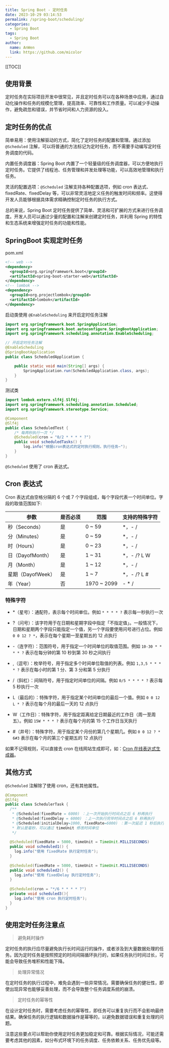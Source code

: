 ```yaml
---
title: Spring Boot - 定时任务
date: 2023-10-29 03:14:53
permalink: /spring-boot/scheduling/
categories: 
  - Spring Boot
tags: 
  - Spring Boot
author: 
  name: AnWen
  link: https://github.com/micolor
---
```


[[TOC]]



## 使用背景

定时任务在实际项目开发中很常见，并且定时任务可以在各种场景中应用，通过自动化操作和任务的规模化管理，提高效率、可靠性和工作质量。可以减少手动操作，避免疏忽和错误，并节省时间和人力资源的投入。

## 定时任务的优点

简单易用：使用注解驱动的方式，简化了定时任务的配置和管理。通过添加 `@Scheduled` 注解，可以将普通的方法标记为定时任务，而不需要手动编写定时任务调度的代码。

内置任务调度器：Spring Boot 内置了一个轻量级的任务调度器，可以方便地执行定时任务。它提供了线程池、任务管理和并发处理等功能，可以高效地管理和执行任务。

灵活的配置选项：`@Scheduled` 注解支持各种配置选项，例如 cron 表达式、fixedRate、fixedDelay 等，可以非常灵活地定义任务的触发时间和频率。这使得开发人员能够根据具体需求精确控制定时任务的执行方式。

总的来说，Spring Boot 定时任务提供了简单、灵活和可扩展的方式来进行任务调度。开发人员可以通过少量的配置和注解来创建定时任务，并利用 Spring 的特性和生态系统来增强定时任务的功能和性能。

## SpringBoot 实现定时任务

pom.xml

```xml
<!-- web -->
<dependency>
  <groupId>org.springframework.boot</groupId>
  <artifactId>spring-boot-starter-web</artifactId>
</dependency>
<!-- lombok -->
<dependency>
  <groupId>org.projectlombok</groupId>
  <artifactId>lombok</artifactId>
</dependency>
```

启动类使用 `@EnableScheduling` 来开启定时任务注解

```java
import org.springframework.boot.SpringApplication;
import org.springframework.boot.autoconfigure.SpringBootApplication;
import org.springframework.scheduling.annotation.EnableScheduling;

// 开启定时任务注解
@EnableScheduling 
@SpringBootApplication
public class ScheduledApplication {

    public static void main(String[] args) {
        SpringApplication.run(ScheduledApplication.class, args);
    }
}
```

测试类

```java
import lombok.extern.slf4j.Slf4j;
import org.springframework.scheduling.annotation.Scheduled;
import org.springframework.stereotype.Service;

@Component
@Slf4j
public class ScheduledTest {
    /* 每两秒执行一次 */
    @Scheduled(cron = "0/2 * * * * ?")
    public void scheduledTasks() {
        log.info("根据cron表达式的定时执行规则，执行任务~");
    }
}
```

`@Scheduled` 使用了 cron 表达式。

## Cron 表达式

Cron 表达式由空格分隔的 6 个或 7 个字段组成，每个字段代表一个时间单位。字段的取值范围如下:

| 参数              | 是否必须 | 范围        | 支持的特殊字符 |
| ----------------- | -------- | ----------- | -------------- |
| 秒（Seconds）     | 是       | 0 ~ 59      | *，- /         |
| 分（Minutes）     | 是       | 0 ~ 59      | *，- /         |
| 时（Hours）       | 是       | 0 ~ 23      | *，- /         |
| 日（DayofMonth）  | 是       | 1 ~ 31      | *，- /? L W    |
| 月（Month）       | 是       | 1 ~ 12      | *，- /         |
| 星期（DayofWeek） | 是       | 1 ~ 7       | *，- /? L #    |
| 年（Year）        | 否       | 1970 ~ 2099 | - * /          |

### 特殊字符

- *（星号）：通配符，表示每个时间单位。例如 `* * * * ?` 表示每一秒执行一次
- ?（问号）：该字符用于在日期和星期字段中指定「不指定值」。一般情况下，日期和星期两个字段只能指定一个值，另一个字段要使用问号进行占位。例如 `0 0 12 ? *`，表示在每个星期一至星期五的 12 点执行

- -（连字符）：范围符号，用于指定一个时间单位的取值范围。例如 `10-30 * * * * ?` 表示在每分钟的第 10 秒到第 30 秒之间执行
- ,（逗号）：枚举符号，用于指定多个时间单位取值的列表。例如 `1,3,5 * * * * ?` 表示在每小时的第 1 分、第 3 分和第 5 分执行

- /（斜杠）：间隔符号，用于指定时间单位的间隔。例如 `0/5 * * * * ?` 表示每 5 秒执行一次

- L（最后的）：特殊字符，用于指定某个时间单位的最后一个值。例如 `0 0 12 L * ?` 表示在每个月的最后一天的 12 点执行

- W（工作日）：特殊字符，用于指定距离给定日期最近的工作日（周一至周五）。例如 `15W * * * ?` 表示在每个月的第 15 个工作日当天执行

- #（井号）：特殊字符，用于指定某个月份的第几个星期几。例如 `0 0 12 ? * 6#3` 表示在每个月的第三个星期五的 12 点执行

如果不记得规则，可以直接去 cron 在线网站生成即可，如：[Cron 在线表达式生成器](http://cron.ciding.cc/)。

## 其他方式

`@Scheduled` 注解除了使用 cron，还有其他属性。

```java
@Component
@Slf4j
public class SchedulerTask {
  /**
   * @Scheduled(fixedRate = 6000) ：上一次开始执行时间点之后 6 秒再执行
   * @Scheduled(fixedDelay = 6000) ：上一次执行完毕时间点之后 6 秒再执行
   * @Scheduled(initialDelay=1000, fixedRate=6000) ：第一次延迟 1 秒后执行，之后按 fixedRate 的规则每 6 秒执行一次
   * 默认是毫秒，可以通过 timeUnit 修改时间单位
   */
  
  @Scheduled(fixedRate = 5000, timeUnit = TimeUnit.MILLISECONDS)
  public void scheduled1() {
    log.info("使用 fixedRate 执行定时任务");
  }
  
  @Scheduled(fixedRate = 5000, timeUnit = TimeUnit.MILLISECONDS)
  public void scheduled2() {
    log.info("使用 fixedDelay 执行定时任务");
  }
  
  @Scheduled(cron = "*/6 * * * * ?")
  private void scheduled3(){
    log.info("使用 cron 执行定时任务");
  }
}
```



## 使用定时任务注意点

> 避免耗时操作
>

定时任务的执行应尽量避免执行长时间运行的操作，或者涉及到大量数据处理的任务。因为定时任务是按照预定的时间间隔循环执行的，如果任务执行时间过长，可能会导致任务堆积和性能下降。

> 处理异常情况
>

在定时任务的执行过程中，难免会遇到一些异常情况。需要确保任务的健壮性，即使出现异常也能够妥善处理，而不会导致整个任务调度系统的崩溃。

> 定时任务的幂等性
>

在设计定时任务时，需要考虑任务的幂等性，即任务可以重复执行而不会影响最终结果。确保任务的执行逻辑和数据操作是幂等的，以避免数据错误和重复处理的问题。

注意这些要点可以帮助你使用定时任务更加稳定和可靠。根据实际情况，可能还需要考虑其他的因素，如分布式环境下的任务调度、任务依赖关系、任务优先级等。
